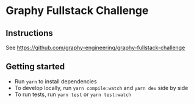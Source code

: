 # Graphy Fullstack Challenge

## Instructions

See https://github.com/graphy-engineering/graphy-fullstack-challenge

## Getting started

- Run `yarn` to install dependencies
- To develop locally, run `yarn compile:watch` and `yarn dev` side by side
- To run tests, run `yarn test` or `yarn test:watch`
